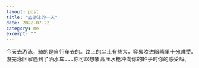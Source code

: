 ```yaml
---
layout: post
title: "去游泳的一天"
date: 2022-07-22   
category: me
excerpt: ""
---
```


今天去游泳，骑的是自行车去的。路上的尘土有些大，容易吹进眼睛里十分难受。游完泳回家遇到了洒水车……你可以想象高压水枪冲向你的轮子时你的感受吗。
